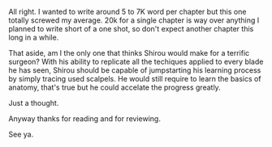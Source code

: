 All right. I wanted to write around 5 to 7K word per chapter but this one totally screwed my average. 20k for a single chapter is way over anything I planned to write short of a one shot, so don't expect another chapter this long in a while.

That aside, am I the only one that thinks Shirou would make for a terrific surgeon? With his ability to replicate all the techiques applied to every blade he has seen, Shirou should be capable of jumpstarting his learning process by simply tracing used scalpels. He would still require to learn the basics of anatomy, that's true but he could accelate the progress greatly.

Just a thought.

Anyway thanks for reading and for reviewing.

See ya.
